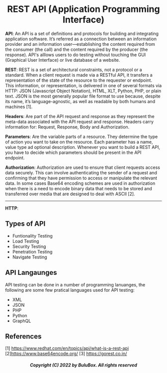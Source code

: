 <h1 align="center"> REST API (Application Programming Interface)</h1>

**API**: An API is a set of definitions and protocols for building and integrating application software. It’s referred as a connection between an information provider and an information user—establishing the content required from the consumer (the call) and the content required by the producer (the response). API's alllows users to do testing without touching the GUI (Graphical User Interface) or live database of a website. 

**REST**: REST is a set of architectural constraints, not a protocol or a standard. When a client request is made via a RESTful API, it transfers a representation of the state of the resource to the requester or endpoint. This information, or representation, is delivered in one of several formats via HTTP: JSON (Javascript Object Notation), HTML, XLT, Python, PHP, or plain text. JSON is the most generally popular file format to use because, despite its name, it’s language-agnostic, as well as readable by both humans and machines [1]. 

**Headers**: Are part of the API request and response as they represent the meta-data associated with the API request and response. Headers carry information for:  Request, Response, Body and Authorization.

**Parameters**:  Are the variable parts of a resource. They determine the type of action you want to take on the resource. Each parameter has a name, value type ad optional description. Whenever you want to build a REST API, you have to decide which parameters should be present in the API endpoint.

**Authorization**: Authorization are used to ensure that client requests access data securely. This can involve authenticating the sender of a request and confirming that they have permission to access or manipulate the relevant data. In some cases Base64 encoding schemes are used in authorization when there is a need to encode binary data that needs to be stored and transferred over media that are designed to deal with ASCII [2].

-------
**HTTP**:

## Types of API

<ul>
  <li>Funtionality Testing</li>
  <li>Load Testing</li>
  <li>Security Testing</li>
  <li>Penetration Testing</li>
  <li>Navigate Testing</li>
</ul>  

## API Langaunges
API testing can be done in a number of programming lanuanges, the following are some few pratical languages used for API testing: 

<ul>
  <li>XML</li>
  <li>JSON</li>
  <li>PHP</li>
  <li>Python</li>
  <li>GraphQL</li>
</ul>  

## References 

[1] https://www.redhat.com/en/topics/api/what-is-a-rest-api <br>
[2]https://www.base64encode.org/
[3] https://gorest.co.in/ <br>

<h5 align="center"> Copyright (C) 2022 by BuluBox. All rights reserved</h5>
